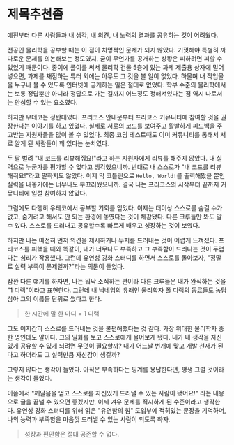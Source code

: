 # 제목추천좀

예전부터 다른 사람들과 내 생각, 내 의견, 내 노력의 결과를 공유하는 것이 어려웠다.

전공인 물리학을 공부할 때는 이 점이 치명적인 문제가 되지 않았다. 기껏해야 특별히 까다로운 문제를 의논해보는 정도였지, 굳이 무언가를 공개하는 상황은 피하려면 피할 수 있었기 때문이다. 종이에 풀이를 써서 물리학 건물 5층에 있는 과제 제출용 상자에 밀어넣으면, 과제를 채점하는 튜터 외에는 아무도 그 것을 볼 일이 없었다. 하물며 내 작업물을 누구나 볼 수 있도록 인터넷에 공개하는 일은 절대로 없었다. 학부 수준의 물리학에서는 보통 정답뿐만 아니라 정답으로 가는 길까지 어느정도 정해져있다는 점 역시 나로서는 안심할 수 있는 요소였다.

하지만 우테코는 정반대였다. 프리코스 안내문부터 프리코스 커뮤니티에 참여할 것을 권장한다는 이야기를 하고 있었다. 실제로 서로의 코드를 보여주고 활발하게 피드백을 주고받는 지원자들을 많이 볼 수 있었다. 최종 코딩 테스트때도 이미 커뮤니티를 통해서 서로 알게 된 사람들이 꽤 있다는 눈치였다.

두 팔 벌려 "내 코드를 리뷰해줘요!"라고 하는 지원자에게 리뷰를 해주지 않았다. 내 실력으로 누군가를 평가할 수 없다고 생각했으니까. 반대로 내 스스로가 "내 코드를 리뷰해줘요!"라고 말하지도 않았다. 이제 막 코틀린으로 `Hello, World!`를 출력해봤을 뿐인 실력을 내놓기에는 너무나도 부끄러웠으니까. 결국 나는 프리코스의 시작부터 끝까지 커뮤니티에 일절 참여하지 않았다.

그럼에도 다행히 우테코에서 공부할 기회를 얻었다. 이제는 더이상 스스로를 숨길 수가 없고, 숨기려고 해서도 안 되는 환경에 놓였다는 것이 체감됐다. 다른 크루들만 봐도 알 수 있다. 스스로를 드러내고 공유할수록 빠르게 배우고 성장하는 것이 보였다.

하지만 나는 여전히 먼저 의견을 제시하거나 무지를 드러내는 것이 어렵게 느껴졌다. 프리코스를 피했을 때와 똑같이, 내가 너무나도 부족하고 그 부족함이 드러나는 것이 두렵다는 심리가 작용했다. 그런데 유연성 강화 스터디를 하면서 스스로를 돌아보자, "정말로 실력 부족이 문제일까?"라는 의문이 들었다.

잠깐 다른 얘기를 하자면, 나는 워낙 소식하는 편이라 다른 크루들은 내가 완식하는 것을 "1 디랙"이라고 표현한다. 그런데 내 닉네임의 유래인 물리학자 폴 디랙의 동료들도 농담 삼아 그의 이름들 단위로 썼다고 한다.

> 한 시간에 말 한 마디 = 1 디랙

그도 어지간히 스스로를 드러내는 것을 불편해했다는 것 같다. 가장 위대한 물리학자 중 한 명인데도 말이다. 그의 일화를 보고 스스로에게 물어보게 됐다. 내가 내 생각을 자신있게 공유할 수 있게 되려면 무엇이 필요할까? 내가 어느날 번개에 맞고 개발 천재가 된다고 하더라도 그 실력만큼 자신감이 생길까?

그렇지 않다는 생각이 들었다. 아직은 부족하다는 핑계를 용납한다면, 평생 그럴 것이라는 생각이 들었다.

이쯤에서 "깨달음을 얻고 스스로를 자신있게 드러낼 수 있는 사람이 됐어요!" 라는 내용으로 글을 끝낼 수 있으면 좋겠지만, 이제 겨우 문제를 직시하게 된 수준이라고 생각한다. 유연성 강화 스터디를 위해 읽은 "유연함의 힘" 도입부에 적혀있는 문장을 기억하며, 나의 능력과 부족함을 마음껏 드러낼 수 있는 사람이 되도록 하자.

> 성장과 편안함은 절대 공존할 수 없다.
